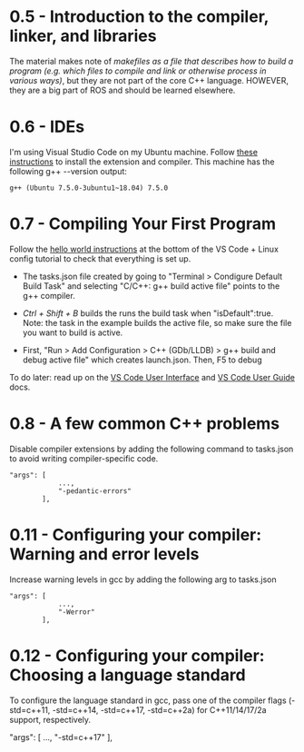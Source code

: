 # 0.5 - Introduction to the compiler, linker, and libraries
The material makes note of *makefiles as a file that describes how to build a program (e.g. which files to compile and link or otherwise process in various ways)*, but they are not part of the core C++ language. HOWEVER, they are a big part of ROS and should be learned elsewhere.

# 0.6 - IDEs
I'm using Visual Studio Code on my Ubuntu machine. Follow [these instructions](https://code.visualstudio.com/docs/cpp/config-linux) to install the extension and compiler. This machine has the following g++ --version output:
```
g++ (Ubuntu 7.5.0-3ubuntu1~18.04) 7.5.0
```

# 0.7 - Compiling Your First Program
Follow the [hello world instructions](https://code.visualstudio.com/docs/cpp/config-linux) at the bottom of the VS Code + Linux config tutorial to check that everything is set up. 
- The tasks.json file created by going to "Terminal > Condigure Default Build Task" and selecting "C/C++: g++ build active file" points to the g++ compiler.

- *Ctrl + Shift + B* builds the runs the build task when "isDefault":true. Note: the task in the example builds the active file, so make sure the file you want to build is active.
- First, "Run > Add Configuration > C++ (GDb/LLDB) > g++ build and debug active file" which creates launch.json. Then, F5 to debug

To do later: read up on the [VS Code User Interface](https://code.visualstudio.com/docs/getstarted/userinterface) and [VS Code User Guide](https://code.visualstudio.com/docs/editor/codebasics) docs.

# 0.8 - A few common C++ problems
Disable compiler extensions by adding the following command to tasks.json to avoid writing compiler-specific code.
```
"args": [
            ...,
            "-pedantic-errors"
        ],
```

# 0.11 - Configuring your compiler: Warning and error levels
Increase warning levels in gcc by adding the following arg to tasks.json
```
"args": [
            ...,
            "-Werror"
        ],

```

# 0.12 - Configuring your compiler: Choosing a language standard
To configure the language standard in gcc, pass one of the compiler flags (-std=c++11, -std=c++14, -std=c++17, -std=c++2a) for C++11/14/17/2a support, respectively.

"args": [
            ...,
            "-std=c++17"
        ],

```

